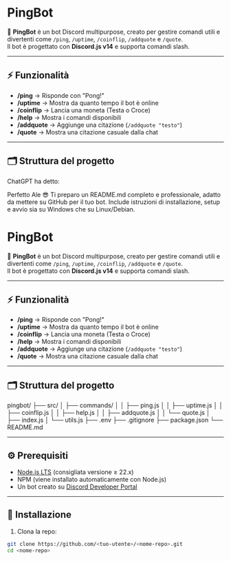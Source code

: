 # PingBot

🤖 **PingBot** è un bot Discord multipurpose, creato per gestire comandi utili e divertenti come `/ping`, `/uptime`, `/coinflip`, `/addquote` e `/quote`.  
Il bot è progettato con **Discord.js v14** e supporta comandi slash.

---

## ⚡ Funzionalità

- **/ping** → Risponde con "Pong!"  
- **/uptime** → Mostra da quanto tempo il bot è online  
- **/coinflip** → Lancia una moneta (Testa o Croce)  
- **/help** → Mostra i comandi disponibili  
- **/addquote** → Aggiunge una citazione (`/addquote "testo"`)  
- **/quote** → Mostra una citazione casuale dalla chat  

---

## 🗂️ Struttura del progetto

ChatGPT ha detto:

Perfetto Ale 😎 Ti preparo un README.md completo e professionale, adatto da mettere su GitHub per il tuo bot. Include istruzioni di installazione, setup e avvio sia su Windows che su Linux/Debian.

# PingBot

🤖 **PingBot** è un bot Discord multipurpose, creato per gestire comandi utili e divertenti come `/ping`, `/uptime`, `/coinflip`, `/addquote` e `/quote`.  
Il bot è progettato con **Discord.js v14** e supporta comandi slash.

---

## ⚡ Funzionalità

- **/ping** → Risponde con "Pong!"  
- **/uptime** → Mostra da quanto tempo il bot è online  
- **/coinflip** → Lancia una moneta (Testa o Croce)  
- **/help** → Mostra i comandi disponibili  
- **/addquote** → Aggiunge una citazione (`/addquote "testo"`)  
- **/quote** → Mostra una citazione casuale dalla chat  

---

## 🗂️ Struttura del progetto


pingbot/
├── src/
│ ├── commands/
│ │ ├── ping.js
│ │ ├── uptime.js
│ │ ├── coinflip.js
│ │ ├── help.js
│ │ ├── addquote.js
│ │ └── quote.js
│ ├── index.js
│ └── utils.js
├── .env
├── .gitignore
├── package.json
└── README.md

---

## ⚙️ Prerequisiti

- [Node.js LTS](https://nodejs.org) (consigliata versione ≥ 22.x)  
- NPM (viene installato automaticamente con Node.js)  
- Un bot creato su [Discord Developer Portal](https://discord.com/developers/applications)

---

## 🔧 Installazione

1. Clona la repo:
```bash
git clone https://github.com/<tuo-utente>/<nome-repo>.git
cd <nome-repo>
